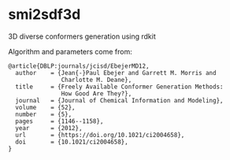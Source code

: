 # smi2sdf3d
3D diverse conformers generation using rdkit

Algorithm and parameters come from:

    @article{DBLP:journals/jcisd/EbejerMD12,
      author    = {Jean{-}Paul Ebejer and Garrett M. Morris and
                   Charlotte M. Deane},
      title     = {Freely Available Conformer Generation Methods:
                   How Good Are They?},
      journal   = {Journal of Chemical Information and Modeling},
      volume    = {52},
      number    = {5},
      pages     = {1146--1158},
      year      = {2012},
      url       = {https://doi.org/10.1021/ci2004658},
      doi       = {10.1021/ci2004658},
    }
